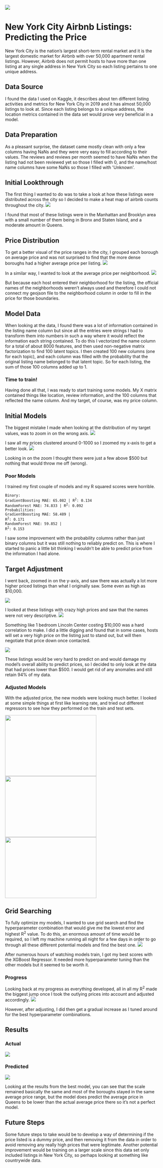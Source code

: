 ![](https://tophotel.news/wp-content/uploads/2019/03/New-York-City-Brooklyn-Bridge-Panorama-Juergen-Roth-2.jpg)
# New York City Airbnb Listings: Predicting the Price
New York City is the nation’s largest short-term rental market and it is the largest domestic market for Airbnb with over 50,000 apartment rental listings. However, Airbnb does not permit hosts to have more than one listing at any single address in New York City so each listing pertains to one unique address. 
## Data Source
I found the data I used on Kaggle, it describes about ten different listing activities and metrics for New York City in 2019 and it has almost 50,000 listings to look at. Since each listing belongs to a unique address, the location metrics contained in the data set would prove very beneficial in a model.
## Data Preparation
As a pleasant surprise, the dataset came mostly clean with only a few columns having NaNs and they were very easy to fill according to their values. The reviews and reviews per month seemed to have NaNs when the listing had not been reviewed yet so those I filled with 0, and the name/host name columns have some NaNs so those I filled with 'Unknown'.
## Initial Lookthrough
The first thing I wanted to do was to take a look at how these listings were distributed across the city so I decided to make a heat map of airbnb counts throughout the city. 
![](https://github.com/ddiaz164/airbnb_newyork/blob/master/images/heat_map.png)

I found that most of these listings were in the Manhattan and Brooklyn area with a small number of them being in Bronx and Staten Island, and a moderate amount in Queens.
## Price Distribution
To get a better visual of the price ranges in the city, I grouped each borough on average price and was not surprised to find that the more dense boroughs had a higher average price per listing. 
![](https://github.com/ddiaz164/airbnb_newyork/blob/master/images/choro_boroughs.PNG)

In a similar way, I wanted to look at the average price per neighborhood. 
![](https://github.com/ddiaz164/airbnb_newyork/blob/master/images/choro_wrong.PNG)

But because each host entered their neighborhood for the listing, the official names of the neighborhoods weren’t always used and therefore I could not connect my geojson file to the neighborhood column in order to fill in the price for those boundaries.

## Model Data
When looking at the data, I found there was a lot of information contained in the listing name column but since all the entries were strings I had to transform them into numbers in such a way where it would reflect the information each string contained. To do this I vectorized the name column for a total of about 8000 features, and then used non-negative matrix factorization to find 100 latent topics. I then created 100 new columns (one for each topic), and each column was filled with the probability that the original listing name belonged to that latent topic. So for each listing, the sum of those 100 columns added up to 1.
### Time to train!
Having done all that, I was ready to start training some models. My X matrix contained things like location, review information, and the 100 columns that reflected the name column. And my target, of course, was my price column.
## Initial Models
The biggest mistake I made when looking at the distribution of my target values, was to zoom in on the wrong axis.
![](https://github.com/ddiaz164/airbnb_newyork/blob/master/images/price_dist.PNG)

I saw all my prices clustered around 0-1000 so I zoomed my x-axis to get a better look.
![](https://github.com/ddiaz164/airbnb_newyork/blob/master/images/price_initial.png)

Looking in on the zoom I thought there were just a few above $500 but nothing that would throw me off (wrong).
### Poor Models
I trained my first couple of models and my R squared scores were horrible. 

<code>Binary: </code>  
<code>GradientBoosting   MAE: 65.082 | R<sup>2</sup>: 0.134 </code><br>
<code>RandomForest       MAE: 74.833 | R<sup>2</sup>: 0.092 </code><br>
<code>Probabilities: </code><br>
<code>GradientBoosting   MAE: 58.489 | R<sup>2</sup>: 0.171 </code><br>
<code>RandomForest       MAE: 59.852 | R<sup>2</sup>: 0.153 </code>

I saw some improvement with the probability columns rather than just binary columns but it was still nothing to reliably predict on. This is where I started to panic a little bit thinking I wouldn’t be able to predict price from the information I had alone.
## Target Adjustment
I went back, zoomed in on the y-axis, and saw there was actually a lot more higher priced listings than what I originally saw. Some even as high as $10,000. 

![](https://github.com/ddiaz164/airbnb_newyork/blob/master/images/price_zoom.PNG)

I looked at these listings with crazy high prices and saw that the names were not very descriptive. 
![](https://github.com/ddiaz164/airbnb_newyork/blob/master/images/dummies.PNG)

Something like 1 bedroom Lincoln Center costing $10,000 was a hard correlation to make. I did a little digging and found that in some cases, hosts will set a very high price on the listing just to stand out, but will then negotiate that price down once contacted.

![](https://github.com/ddiaz164/airbnb_newyork/blob/master/images/cutoff.png)

These listings would be very hard to predict on and would damage my model’s overall ability to predict prices, so I decided to only look at the data that had prices lower than $500. I would get rid of any anomalies and still retain 94% of my data.
### Adjusted Models
With the adjusted price, the new models were looking much better. I looked at some simple things at first like learning rate, and tried out different regressors to see how they performed on the train and test sets.

<img src="https://github.com/ddiaz164/airbnb_newyork/blob/master/images/gradboost.png" width="300" height="200"><img src="https://github.com/ddiaz164/airbnb_newyork/blob/master/images/learning_rate.png" width="300" height="200"><img src="https://github.com/ddiaz164/airbnb_newyork/blob/master/images/adaboost.png" width="300" height="200">

## Grid Searching
To fully optimize my models, I wanted to use grid search and find the hyperparameter combination that would give me the lowest error and highest R<sup>2</sup> value. To do this, an enormous amount of time would be required, so I left my machine running all night for a few days in order to go through all these different potential models and find the best one.
![](https://github.com/ddiaz164/airbnb_newyork/blob/master/images/model_errors.png)

After numerous hours of watching models train, I got my best scores with the XGBoost Regressor. It needed more hyperparameter tuning than the other models but it seemed to be worth it.
### Progress
Looking back at my progress as everything developed, all in all my R<sup>2</sup> made the biggest jump once I took the outlying prices into account and adjusted accordingly. 
![](https://github.com/ddiaz164/airbnb_newyork/blob/master/images/r2_week.png)

However, after adjusting, I did then get a gradual increase as I tuned around for the best hyperparameter combinations.
## Results
### Actual
![](https://github.com/ddiaz164/airbnb_newyork/blob/master/images/choro_true.PNG)
### Predicted
![](https://github.com/ddiaz164/airbnb_newyork/blob/master/images/choro_preds.PNG)

Looking at the results from the best model, you can see that the scale remained basically the same and most of the boroughs stayed in the same average price range, but the model does predict the average price in Queens to be lower than the actual average price there so it’s not a perfect model.
## Future Steps
Some future steps to take would be to develop a way of determining if the price listed is a dummy price, and then removing it from the data in order to avoid removing any really high prices that were legitimate. Another potential improvement would be training on a larger scale since this data set only included listings in New York City, so perhaps looking at something like countrywide data.
